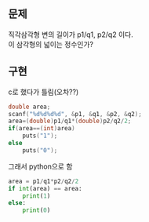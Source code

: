 ## 문제
직각삼각형 변의 길이가 p1/q1, p2/q2 이다.  
이 삼각형의 넓이는 정수인가?

## 구현
c로 했다가 틀림(오차??)
```c
double area;
scanf("%d%d%d%d", &p1, &q1, &p2, &q2);
area=(double)p1/q1*(double)p2/q2/2;
if(area==(int)area)
	puts("1");
else
	puts("0");
```
그래서 python으로 함
```python
area = p1/q1*p2/q2/2
if int(area) == area:
    print(1)
else:
    print(0)
```
